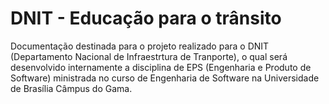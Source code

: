 # DNIT - Educação para o trânsito

Documentação destinada para o projeto realizado para o DNIT (Departamento Nacional de Infraestrtura de Tranporte), o qual será desenvolvido internamente a disciplina de EPS (Engenharia e Produto de Software) ministrada no curso de Engenharia de Software na Universidade de Brasília Câmpus do Gama.